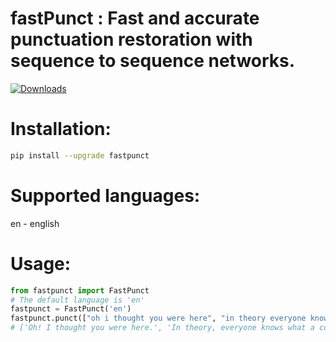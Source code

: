 # fastPunct : Fast and accurate punctuation restoration with sequence to sequence networks.
[![Downloads](https://pepy.tech/badge/fastpunct)](https://pepy.tech/project/fastpunct)

# Installation:
```bash
pip install --upgrade fastpunct
```

# Supported languages:
en - english

# Usage:

```python
from fastpunct import FastPunct
# The default language is 'en'
fastpunct = FastPunct('en')
fastpunct.punct(["oh i thought you were here", "in theory everyone knows what a comma is", "hey how are you doing", "my name is sheela i am in love with hrithik"], batch_size=32)
# ['Oh! I thought you were here.', 'In theory, everyone knows what a comma is.', 'Hey! How are you doing?', 'My name is Sheela. I am in love with Hrithik.']

```
